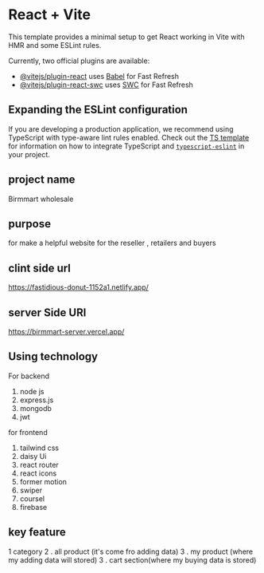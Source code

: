 # React + Vite

This template provides a minimal setup to get React working in Vite with HMR and some ESLint rules.

Currently, two official plugins are available:

- [@vitejs/plugin-react](https://github.com/vitejs/vite-plugin-react/blob/main/packages/plugin-react) uses [Babel](https://babeljs.io/) for Fast Refresh
- [@vitejs/plugin-react-swc](https://github.com/vitejs/vite-plugin-react/blob/main/packages/plugin-react-swc) uses [SWC](https://swc.rs/) for Fast Refresh

## Expanding the ESLint configuration

If you are developing a production application, we recommend using TypeScript with type-aware lint rules enabled. Check out the [TS template](https://github.com/vitejs/vite/tree/main/packages/create-vite/template-react-ts) for information on how to integrate TypeScript and [`typescript-eslint`](https://typescript-eslint.io) in your project.

## project name 
Birmmart wholesale
## purpose 
for make a helpful website for the reseller , retailers and buyers
## clint side url
https://fastidious-donut-1152a1.netlify.app/
## server Side URl 
https://birmmart-server.vercel.app/
## Using technology 
For backend
1. node js
2. express.js
3. mongodb
4. jwt

for frontend 
1. tailwind css 
2. daisy Ui
3. react router
4. react icons
5. former motion
6. swiper 
7. coursel
8. firebase

## key feature
1 category 
2 . all product (it's come fro adding data)
3 . my product (where my adding data will stored)
3 . cart section(where my buying data is stored)

